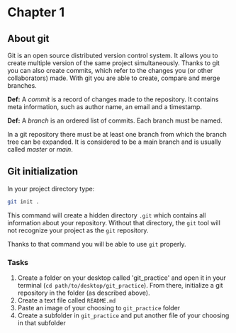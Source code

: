 # Chapter 1

## About git

Git is an open source distributed version control system. It allows you to create multiple version of the same project simultaneously. Thanks to git you can also create commits, which refer to the changes you (or other collaborators) made. With git you are able to create, compare and merge branches.

**Def:** A _commit_ is a record of changes made to the repository. It contains meta information, such as author name, an email and a timestamp. 

**Def:** A _branch_ is an ordered list of commits. Each branch must be named.

In a git repository there must be at least one branch from which the branch tree can be expanded. It is considered to be a main branch and is usually called _master_ or _main_. 

## Git initialization

In your project directory type:
```bash
git init .
```
This command will create a hidden directory `.git` which contains all information about your repository. Without that directory, the `git` tool will not recognize your project as the `git` repository.

Thanks to that command you will be able to use `git` properly.

### Tasks

1. Create a folder on your desktop called 'git_practice' and open it in your terminal (`cd path/to/desktop/git_practice`). From there, initialize a git repository in the folder (as described above).
2. Create a text file called `README.md`
3. Paste an image of your choosing to `git_practice` folder
4. Create a subfolder in `git_practice` and put another file of your choosing in that subfolder 